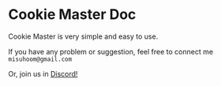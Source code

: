 # Cookie Master Doc

Cookie Master is very simple and easy to use.

If you have any problem or suggestion, feel free to connect me `misuhoom@gmail.com`

Or, join us in [Discord!](https://discord.gg/WvKPu3jDSX)